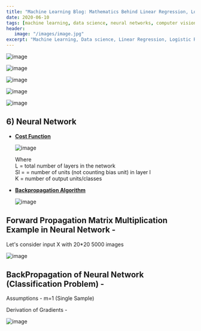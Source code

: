```yaml
---
title: "Machine Learning Blog: Mathematics Behind Linear Regression, Logistic Regression and Neural Networks"
date: 2020-06-10
tags: [machine learning, data science, neural networks, computer vision]
header:
   image: "/images/image.jpg"
excerpt: "Machine Learning, Data science, Linear Regression, Logistic Regression, Neural Networks"
---
```

![image](https://user-images.githubusercontent.com/55267125/85016033-97e01300-b186-11ea-8216-24ae05b92543.png)

![image](https://user-images.githubusercontent.com/55267125/85016132-bd6d1c80-b186-11ea-8659-3f15ed441982.png)

![image](https://user-images.githubusercontent.com/55267125/85016535-8a775880-b187-11ea-99f7-f25ecb683cea.png)

![image](https://user-images.githubusercontent.com/55267125/85016592-a418a000-b187-11ea-8cd0-85bff45dbdde.png)

![image](https://user-images.githubusercontent.com/55267125/85016857-31f48b00-b188-11ea-95ff-5b5a65d763b7.png)

## 6) Neural Network

- <u>**<ins>Cost Function</ins>**</u>

  ![image](https://user-images.githubusercontent.com/55267125/82839205-3d87c580-9eec-11ea-8de3-c7211f4fde36.png)

  Where   
  L = total number of layers in the network  
  Sl =  = number of units (not counting bias unit) in layer l  
  K = number of output units/classes

- <u>**<ins>Backpropagation Algorithm</ins>**</u>

  ![image](https://user-images.githubusercontent.com/55267125/83003717-54353600-a02c-11ea-880b-02f2419b5db1.png)

## Forward Propagation Matrix Multiplication Example in Neural Network -

 Let's consider input X with 20*20 5000 images

 ![image](https://user-images.githubusercontent.com/55267125/83005450-70d26d80-a02e-11ea-8c28-770d312a82c5.png)

## BackPropagation of Neural Network (Classification Problem) -

  Assumptions - m=1 (Single Sample)  

  Derivation of Gradients -

  ![image](https://user-images.githubusercontent.com/55267125/82945977-324f9b00-9fbb-11ea-8069-205e5c05b6d1.png)
